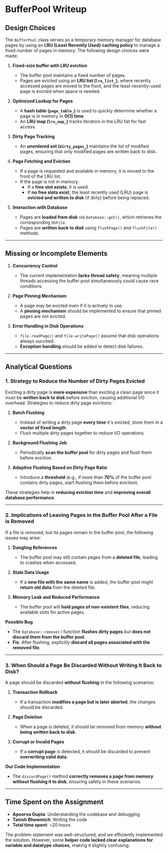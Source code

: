 # BufferPool Writeup

## Design Choices

The `BufferPool` class serves as a temporary memory manager for database pages by using an **LRU (Least Recently Used) caching policy** to manage a fixed number of pages in memory. The following design choices were made:

1. **Fixed-size buffer with LRU eviction**  
   - The buffer pool maintains a fixed number of pages.  
   - Pages are evicted using an **LRU list (`lru_list_`)**, where recently accessed pages are moved to the front, and the least-recently-used page is evicted when space is needed.

2. **Optimized Lookup for Pages**  
   - A **hash table (`page_table_`)** is used to quickly determine whether a page is in memory in **O(1) time**.  
   - An **LRU map (`lru_map_`)** tracks iterators in the LRU list for fast access.

3. **Dirty Page Tracking**  
   - An **unordered set (`dirty_pages_`)** maintains the list of modified pages, ensuring that only modified pages are written back to disk.

4. **Page Fetching and Eviction**  
   - If a page is requested and available in memory, it is moved to the front of the LRU list.  
   - If the page is not in memory:
     - If a **free slot exists**, it is used.  
     - If **no free slots exist**, the least recently used (LRU) page is **evicted and written to disk** (if dirty) before being replaced.

5. **Interaction with Database**  
   - Pages are **loaded from disk** via `Database::get()`, which retrieves the corresponding `DbFile`.  
   - Pages are **written back to disk** using `flushPage()` and `flushFile()` methods.

---

## Missing or Incomplete Elements

1. **Concurrency Control**  
   - The current implementation **lacks thread safety**, meaning multiple threads accessing the buffer pool simultaneously could cause race conditions.

2. **Page Pinning Mechanism**  
   - A page may be evicted even if it is actively in use.  
   - A **pinning mechanism** should be implemented to ensure that pinned pages are not evicted.

3. **Error Handling in Disk Operations**  
   - `file.readPage()` and `file.writePage()` assume that disk operations always succeed.  
   - **Exception handling** should be added to detect disk failures.

---

## Analytical Questions

### 1. Strategy to Reduce the Number of Dirty Pages Evicted  

Evicting a dirty page is **more expensive** than evicting a clean page since it must be **written back to disk** before eviction, causing additional I/O overhead. Strategies to reduce dirty page evictions:

1. **Batch Flushing**  
   - Instead of writing a dirty page **every time** it's evicted, store them in a **vector of fixed length**.  
   - Flush multiple dirty pages together to reduce I/O operations.

2. **Background Flushing Job**  
   - Periodically **scan the buffer pool** for dirty pages and flush them before eviction.

3. **Adaptive Flushing Based on Dirty Page Ratio**  
   - Introduce a **threshold** (e.g., if more than **70%** of the buffer pool contains dirty pages, start flushing them before eviction).

These strategies help in **reducing eviction time** and **improving overall database performance**.

---

### 2. Implications of Leaving Pages in the Buffer Pool After a File is Removed

If a file is removed, but its pages remain in the buffer pool, the following issues may arise:

1. **Dangling References**  
   - The buffer pool may still contain pages from a **deleted file**, leading to crashes when accessed.

2. **Stale Data Usage**  
   - If a **new file with the same name** is added, the buffer pool might **return old data** from the deleted file.

3. **Memory Leak and Reduced Performance**  
   - The buffer pool will **hold pages of non-existent files**, reducing available slots for active pages.

**Possible Bug**  
- The `Database::remove()` function **flushes dirty pages** but **does not discard them from the buffer pool**.
- **Fix**: After flushing, explicitly **discard all pages associated with the removed file**.

---

### 3. When Should a Page Be Discarded Without Writing It Back to Disk?

A page should be discarded **without flushing** in the following scenarios:

1. **Transaction Rollback**  
   - If a transaction **modifies a page but is later aborted**, the changes should be discarded.

2. **Page Deletion**  
   - When a page is deleted, it should be removed from memory **without being written back to disk**.

3. **Corrupt or Invalid Pages**  
   - If a **corrupt page** is detected, it should be discarded to prevent **overwriting valid data**.

**Our Code Implementation**  
- The `discardPage()` method **correctly removes a page from memory without flushing it to disk**, ensuring safety in these scenarios.

---

## Time Spent on the Assignment  

- **Apoorva Gupta**: Understanding the codebase and debugging  
- **Tanish Bhowmich**: Writing the code  
- **Total time spent**: ~20 hours  

The problem statement was well-structured, and we efficiently implemented the solution. However, some **helper code lacked clear explanations for variable and datatype choices**, making it slightly confusing.

